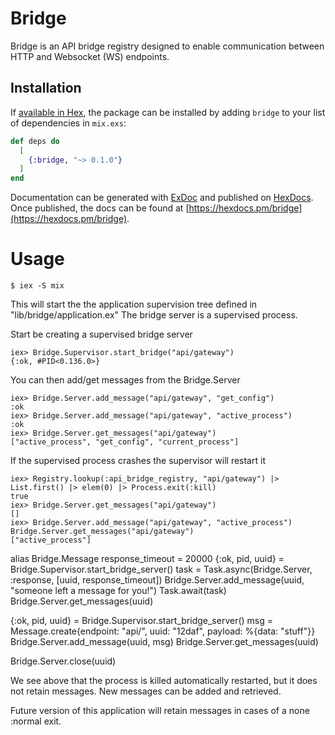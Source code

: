# Bridge

Bridge is an API bridge registry designed to enable communication between
HTTP and Websocket (WS) endpoints. 

## Installation

If [available in Hex](https://hex.pm/docs/publish), the package can be installed
by adding `bridge` to your list of dependencies in `mix.exs`:

```elixir
def deps do
  [
    {:bridge, "~> 0.1.0"}
  ]
end
```

Documentation can be generated with [ExDoc](https://github.com/elixir-lang/ex_doc)
and published on [HexDocs](https://hexdocs.pm). Once published, the docs can
be found at [https://hexdocs.pm/bridge](https://hexdocs.pm/bridge).

# Usage
```
$ iex -S mix
```
This will start the the application supervision tree defined in "lib/bridge/application.ex" The bridge server is a supervised process. 

Start be creating a supervised bridge server
```
iex> Bridge.Supervisor.start_bridge("api/gateway")
{:ok, #PID<0.136.0>}
```

You can then add/get messages from the Bridge.Server 
```
iex> Bridge.Server.add_message("api/gateway", "get_config")
:ok
iex> Bridge.Server.add_message("api/gateway", "active_process")
:ok
iex> Bridge.Server.get_messages("api/gateway")
["active_process", "get_config", "current_process"]
```

If the supervised process crashes the supervisor will restart it
```
iex> Registry.lookup(:api_bridge_registry, "api/gateway") |> List.first() |> elem(0) |> Process.exit(:kill)
true
iex> Bridge.Server.get_messages("api/gateway")
[]
iex> Bridge.Server.add_message("api/gateway", "active_process")
Bridge.Server.get_messages("api/gateway")
["active_process"]
```
alias Bridge.Message
response_timeout = 20000
{:ok, pid, uuid} = Bridge.Supervisor.start_bridge_server()
task = Task.async(Bridge.Server, :response, [uuid, response_timeout])
Bridge.Server.add_message(uuid, "someone left a message for you!")
Task.await(task)
Bridge.Server.get_messages(uuid)


{:ok, pid, uuid} = Bridge.Supervisor.start_bridge_server()
msg = Message.create{endpoint: "api/", uuid: "12daf", payload: %{data: "stuff"}}
Bridge.Server.add_message(uuid, msg)
Bridge.Server.get_messages(uuid)

Bridge.Server.close(uuid)

We see above that the process is killed automatically restarted, but 
it does not retain messages. New messages can be added and retrieved. 

Future version of this application will retain messages in cases of a
none :normal exit. 
